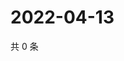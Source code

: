 # 2022-04-13

共 0 条

<!-- BEGIN WEIBO -->
<!-- 最后更新时间 Wed Apr 13 2022 04:16:56 GMT+0800 (China Standard Time) -->

<!-- END WEIBO -->
